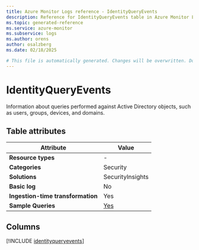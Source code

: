 ```yaml
---
title: Azure Monitor Logs reference - IdentityQueryEvents
description: Reference for IdentityQueryEvents table in Azure Monitor Logs.
ms.topic: generated-reference
ms.service: azure-monitor
ms.subservice: logs
ms.author: orens
author: osalzberg
ms.date: 02/18/2025

# This file is automatically generated. Changes will be overwritten. Do not change this file directly.
---
```


# IdentityQueryEvents

Information about queries performed against Active Directory objects, such as users, groups, devices, and domains.


## Table attributes

|Attribute|Value|
|---|---|
|**Resource types**|-|
|**Categories**|Security|
|**Solutions**| SecurityInsights|
|**Basic log**|No|
|**Ingestion-time transformation**|Yes|
|**Sample Queries**|[Yes](/azure/azure-monitor/reference/queries/identityqueryevents)|



## Columns
  
[!INCLUDE [identityqueryevents](~/reusable-content/ce-skilling/azure/includes/azure-monitor/reference/tables/identityqueryevents-include.md)]
